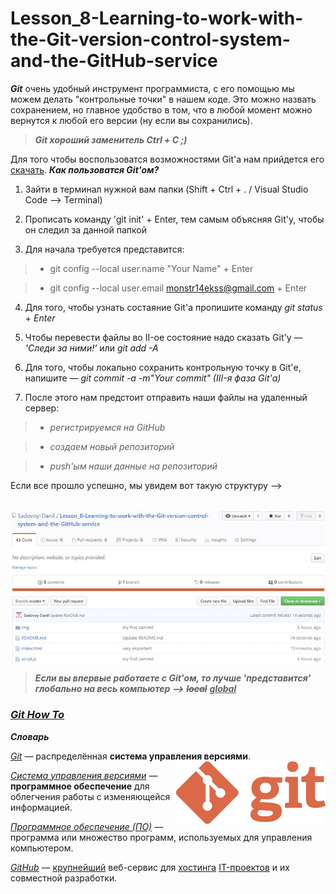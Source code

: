 # Lesson_8-Learning-to-work-with-the-Git-version-control-system-and-the-GitHub-service

_**Git**_ очень удобный инструмент программиста, с его помощью мы можем делать "контрольные точки" в нашем коде. Это можно назвать сохранением, но главное удобство в том, что в любой момент можно вернутся к любой его версии (ну если вы сохранились).

> _**Git хороший заменитель Ctrl + C ;)**_

Для того чтобы воспользоватся возможностями Git'а нам прийдется его [скачать](https://git-scm.com/). _**Как пользоватся Git'ом?**_

1) Зайти в терминал нужной вам папки (Shift + Ctrl + . / Visual Studio Code --> Terminal)

2) Прописать команду 'git init' + Enter, тем самым объясняя Git'у, чтобы он следил за данной папкой

3) Для начала требуется представится:
 
 > - git config --local user.name "Your Name" + Enter
 
 > - git config --local user.email monstr14ekss@gmail.com + Enter
 
 4) Для того, чтобы узнать состаяние Git'а пропишите команду _git status_ + _Enter_
 
 5) Чтобы перевести файлы во II-ое состояние надо сказать Git'у — _'Следи за ними!'_ или _git add -A_
 
 6) Для того, чтобы локально сохранить контрольную точку в Git'е, напишите — _git commit -a -m"Your commit" (III-я фаза Git'а)_
 
 7) После этого нам предстоит отправить наши файлы на удаленный сервер:
 
 > - _регистрируемся на GitHub_
 
 > - _создаем новый репозиторий_
 
 > - _push'ым наши данные на репозиторий_
 
 Если все прошло успешно, мы увидем вот такую структуру -->
 
 <p>&nbsp;&nbsp;&nbsp;&nbsp;&nbsp;&nbsp;&nbsp;&nbsp;&nbsp;&nbsp;&nbsp;&nbsp;&nbsp;&nbsp;&nbsp;
 <img src = '/img/screenshot.jpg' align = 'center'> </p>
 
 > _**Если вы впервые работаете с Git'ом, то лучше 'представится' глобально на весь компьютер -->**_ <s><i><b>local</i></b></s> <u><i><b>global</i></b></u>

### [_Git How To_](https://githowto.com/ru)

_**Словарь**_

[_Git_](https://ru.wikipedia.org/wiki/Git) —  распределённая **система управления версиями**. <img src = '/img/Git_Logo.png' align = 'right'>

[_Cистема управления версиями_](https://ru.wikipedia.org/wiki/%D0%A1%D0%B8%D1%81%D1%82%D0%B5%D0%BC%D0%B0_%D1%83%D0%BF%D1%80%D0%B0%D0%B2%D0%BB%D0%B5%D0%BD%D0%B8%D1%8F_%D0%B2%D0%B5%D1%80%D1%81%D0%B8%D1%8F%D0%BC%D0%B8) — **программное обеспечение** для облегчения работы с изменяющейся информацией.

[_Программное обеспечение (ПО)_]() — программа или множество программ, используемых для управления компьютером.

[_GitHub_](https://ru.wikipedia.org/wiki/GitHub) — [крупнейший](https://ru.wikipedia.org/wiki/%D0%92%D0%B5%D0%B1-%D1%81%D0%BB%D1%83%D0%B6%D0%B1%D0%B0) веб-сервис для [хостинга](https://ru.wikipedia.org/wiki/%D0%A5%D0%BE%D1%81%D1%82%D0%B8%D0%BD%D0%B3) [IT-проектов](https://ru.wikipedia.org/wiki/%D0%98%D0%BD%D1%84%D0%BE%D1%80%D0%BC%D0%B0%D1%86%D0%B8%D0%BE%D0%BD%D0%BD%D1%8B%D0%B5_%D1%82%D0%B5%D1%85%D0%BD%D0%BE%D0%BB%D0%BE%D0%B3%D0%B8%D0%B8) и их совместной разработки.

